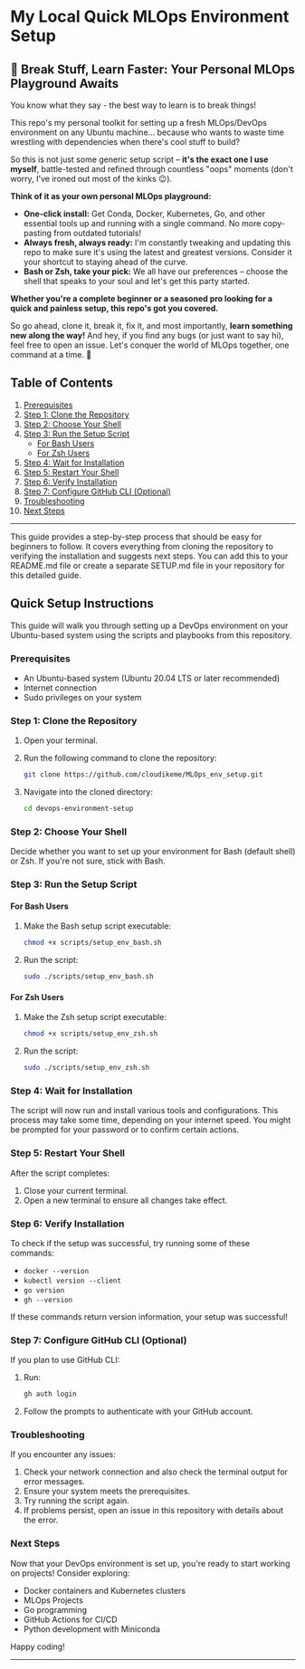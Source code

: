 # My Local Quick MLOps Environment Setup

## 🔨 Break Stuff, Learn Faster: Your Personal MLOps Playground Awaits

You know what they say - the best way to learn is to break things!  

This repo's my personal toolkit for setting up a fresh MLOps/DevOps environment on any Ubuntu machine... because who wants to waste time wrestling with dependencies when there's cool stuff to build?  

So this is not just some generic setup script – **it's the exact one I use myself**, battle-tested and refined through countless "oops" moments (don't worry, I've ironed out most of the kinks 😉).  

**Think of it as your own personal MLOps playground:**

- **One-click install:**  Get Conda, Docker, Kubernetes, Go, and other essential tools up and running with a single command. No more copy-pasting from outdated tutorials!
- **Always fresh, always ready:** I'm constantly tweaking and updating this repo to make sure it's using the latest and greatest versions. Consider it your shortcut to staying ahead of the curve.
- **Bash or Zsh, take your pick:**  We all have our preferences – choose the shell that speaks to your soul and let's get this party started.

**Whether you're a complete beginner or a seasoned pro looking for a quick and painless setup, this repo's got you covered.**  

So go ahead, clone it, break it, fix it, and most importantly, **learn something new along the way!**  And hey, if you find any bugs (or just want to say hi), feel free to open an issue. Let's conquer the world of MLOps together, one command at a time. 💪

## Table of Contents

1. [Prerequisites](#prerequisites)
2. [Step 1: Clone the Repository](#step-1-clone-the-repository)
3. [Step 2: Choose Your Shell](#step-2-choose-your-shell)
4. [Step 3: Run the Setup Script](#step-3-run-the-setup-script)
    - [For Bash Users](#for-bash-users)
    - [For Zsh Users](#for-zsh-users)
5. [Step 4: Wait for Installation](#step-4-wait-for-installation)
6. [Step 5: Restart Your Shell](#step-5-restart-your-shell)
7. [Step 6: Verify Installation](#step-6-verify-installation)
8. [Step 7: Configure GitHub CLI (Optional)](#step-7-configure-github-cli-optional)
9. [Troubleshooting](#troubleshooting)
10. [Next Steps](#next-steps)

---
This guide provides a step-by-step process that should be easy for beginners to follow. It covers everything from cloning the repository to verifying the installation and suggests next steps. You can add this to your README.md file or create a separate SETUP.md file in your repository for this detailed guide.

## Quick Setup Instructions

This guide will walk you through setting up a DevOps environment on your Ubuntu-based system using the scripts and playbooks from this repository.

### Prerequisites

- An Ubuntu-based system (Ubuntu 20.04 LTS or later recommended)
- Internet connection
- Sudo privileges on your system

### Step 1: Clone the Repository

1. Open your terminal.
2. Run the following command to clone the repository:

   ```bash
   git clone https://github.com/cloudikeme/MLOps_env_setup.git
   ```

3. Navigate into the cloned directory:

   ```bash
   cd devops-environment-setup
   ```

### Step 2: Choose Your Shell

Decide whether you want to set up your environment for Bash (default shell) or Zsh. If you're not sure, stick with Bash.

### Step 3: Run the Setup Script

#### For Bash Users

1. Make the Bash setup script executable:

   ```bash
   chmod +x scripts/setup_env_bash.sh
   ```

2. Run the script:

   ```bash
   sudo ./scripts/setup_env_bash.sh
   ```

#### For Zsh Users

1. Make the Zsh setup script executable:

   ```bash
   chmod +x scripts/setup_env_zsh.sh
   ```

2. Run the script:

   ```bash
   sudo ./scripts/setup_env_zsh.sh
   ```

### Step 4: Wait for Installation

The script will now run and install various tools and configurations. This process may take some time, depending on your internet speed. You might be prompted for your password or to confirm certain actions.

### Step 5: Restart Your Shell

After the script completes:

1. Close your current terminal.
2. Open a new terminal to ensure all changes take effect.

### Step 6: Verify Installation

To check if the setup was successful, try running some of these commands:

- `docker --version`
- `kubectl version --client`
- `go version`
- `gh --version`

If these commands return version information, your setup was successful!

### Step 7: Configure GitHub CLI (Optional)

If you plan to use GitHub CLI:

1. Run:

   ```bash
   gh auth login
   ```

2. Follow the prompts to authenticate with your GitHub account.

### Troubleshooting

If you encounter any issues:

1. Check your network connection and also check the terminal output for error messages.
2. Ensure your system meets the prerequisites.
3. Try running the script again.
4. If problems persist, open an issue in this repository with details about the error.

### Next Steps

Now that your DevOps environment is set up, you're ready to start working on projects! Consider exploring:

- Docker containers and Kubernetes clusters
- MLOps Projects
- Go programming
- GitHub Actions for CI/CD
- Python development with Miniconda

Happy coding!

---